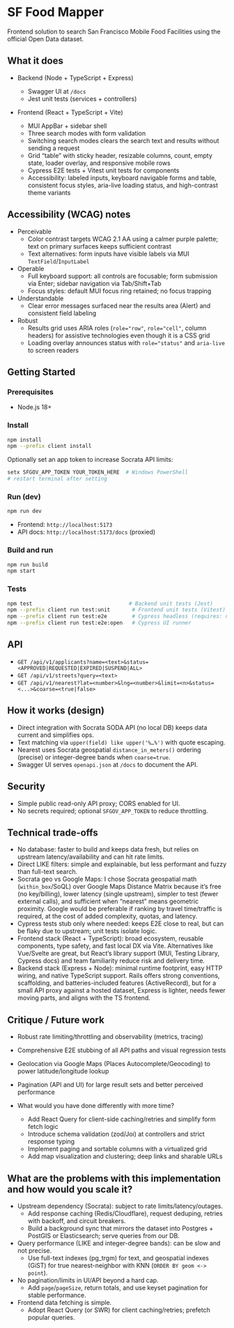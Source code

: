 # SF Food Mapper

Frontend solution to search San Francisco Mobile Food Facilities using the official Open Data dataset.

## What it does

- Backend (Node + TypeScript + Express)
  - Swagger UI at `/docs`
  - Jest unit tests (services + controllers)

- Frontend (React + TypeScript + Vite)
  - MUI AppBar + sidebar shell
  - Three search modes with form validation
  - Switching search modes clears the search text and results without sending a request
  - Grid “table” with sticky header, resizable columns, count, empty state, loader overlay, and responsive mobile rows
  - Cypress E2E tests + Vitest unit tests for components
  - Accessibility: labeled inputs, keyboard navigable forms and table, consistent focus styles, aria-live loading status, and high-contrast theme variants

## Accessibility (WCAG) notes

- Perceivable
  - Color contrast targets WCAG 2.1 AA using a calmer purple palette; text on primary surfaces keeps sufficient contrast
  - Text alternatives: form inputs have visible labels via MUI `TextField`/`InputLabel`
- Operable
  - Full keyboard support: all controls are focusable; form submission via Enter; sidebar navigation via Tab/Shift+Tab
  - Focus styles: default MUI focus ring retained; no focus trapping
- Understandable
  - Clear error messages surfaced near the results area (Alert) and consistent field labeling
- Robust
  - Results grid uses ARIA roles (`role="row"`, `role="cell"`, column headers) for assistive technologies even though it is a CSS grid
  - Loading overlay announces status with `role="status"` and `aria-live` to screen readers

  
## Getting Started

### Prerequisites
- Node.js 18+

### Install
```bash
npm install
npm --prefix client install
```

Optionally set an app token to increase Socrata API limits:
```bash
setx SFGOV_APP_TOKEN YOUR_TOKEN_HERE  # Windows PowerShell
# restart terminal after setting
```

### Run (dev)
```bash
npm run dev
```
- Frontend: `http://localhost:5173`
- API docs: `http://localhost:5173/docs` (proxied)

### Build and run
```bash
npm run build
npm start
```

### Tests
```bash
npm test                               # Backend unit tests (Jest)
npm --prefix client run test:unit       # Frontend unit tests (Vitest)
npm --prefix client run test:e2e        # Cypress headless (requires: npm run dev)
npm --prefix client run test:e2e:open   # Cypress UI runner
```

## API
- `GET /api/v1/applicants?name=<text>&status=<APPROVED|REQUESTED|EXPIRED|SUSPEND|ALL>`
- `GET /api/v1/streets?query=<text>`
- `GET /api/v1/nearest?lat=<number>&lng=<number>&limit=<n>&status=<...>&coarse=<true|false>`

## How it works (design)

- Direct integration with Socrata SODA API (no local DB) keeps data current and simplifies ops.
- Text matching via `upper(field) like upper('%…%')` with quote escaping.
- Nearest uses Socrata geospatial `distance_in_meters()` ordering (precise) or integer-degree bands when `coarse=true`.
- Swagger UI serves `openapi.json` at `/docs` to document the API.

## Security
- Simple public read-only API proxy; CORS enabled for UI.
- No secrets required; optional `SFGOV_APP_TOKEN` to reduce throttling.


## Technical trade-offs

- No database: faster to build and keeps data fresh, but relies on upstream latency/availability and can hit rate limits.
- Direct LIKE filters: simple and explainable, but less performant and fuzzy than full-text search.
- Socrata geo vs Google Maps: I chose Socrata geospatial math (`within_box`/SoQL) over Google Maps Distance Matrix because it’s free (no key/billing), lower latency (single upstream), simpler to test (fewer external calls), and sufficient when “nearest” means geometric proximity. Google would be preferable if ranking by travel time/traffic is required, at the cost of added complexity, quotas, and latency.
- Cypress tests stub only where needed: keeps E2E close to real, but can be flaky due to upstream; unit tests isolate logic.
- Frontend stack (React + TypeScript): broad ecosystem, reusable components, type safety, and fast local DX via Vite. Alternatives like Vue/Svelte are great, but React’s library support (MUI, Testing Library, Cypress docs) and team familiarity reduce risk and delivery time.
- Backend stack (Express + Node): minimal runtime footprint, easy HTTP wiring, and native TypeScript support. Rails offers strong conventions, scaffolding, and batteries-included features (ActiveRecord), but for a small API proxy against a hosted dataset, Express is lighter, needs fewer moving parts, and aligns with the TS frontend.

## Critique / Future work
  - Robust rate limiting/throttling and observability (metrics, tracing)
  - Comprehensive E2E stubbing of all API paths and visual regression tests
  - Geolocation via Google Maps (Places Autocomplete/Geocoding) to power latitude/longitude lookup
  - Pagination (API and UI) for large result sets and better perceived performance


- What would you have done differently with more time?
  - Add React Query for client-side caching/retries and simplify form fetch logic
  - Introduce schema validation (zod/Joi) at controllers and strict response typing
  - Implement paging and sortable columns with a virtualized grid
  - Add map visualization and clustering; deep links and sharable URLs

## What are the problems with this implementation and how would you scale it?

- Upstream dependency (Socrata): subject to rate limits/latency/outages.
  - Add response caching (Redis/Cloudflare), request deduping, retries with backoff, and circuit breakers.
  - Build a background sync that mirrors the dataset into Postgres + PostGIS or Elasticsearch; serve queries from our DB.
- Query performance (LIKE and integer-degree bands): can be slow and not precise.
  - Use full-text indexes (pg_trgm) for text, and geospatial indexes (GiST) for true nearest-neighbor with KNN (`ORDER BY geom <-> point`).
- No pagination/limits in UI/API beyond a hard cap.
  - Add `page`/`pageSize`, return totals, and use keyset pagination for stable performance.
- Frontend data fetching is simple.
  - Adopt React Query (or SWR) for client caching/retries; prefetch popular queries.
